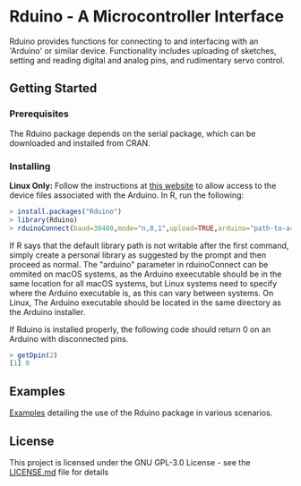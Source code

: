 # Rduino - A Microcontroller Interface

Rduino provides functions for connecting to and interfacing with an 'Arduino' or similar device. Functionality includes uploading of sketches, setting and reading digital and analog pins, and rudimentary servo control.

## Getting Started

### Prerequisites

The Rduino package depends on the serial package, which can be downloaded and installed from CRAN.

### Installing

**Linux Only:** Follow the instructions at [this website](https://www.arduino.cc/en/Guide/Linux) to allow access to the device files associated with the Arduino.
In R, run the following:
```R
> install.packages("Rduino")
> library(Rduino)
> rduinoConnect(baud=38400,mode="n,8,1",upload=TRUE,arduino="path-to-arduino-executable")
```
If R says that the default library path is not writable after the first command, simply create a personal library as suggested by the prompt and then proceed as normal. The "arduino" parameter in rduinoConnect can be ommited on macOS systems, as the Arduino exeecutable should be in the same location for all macOS systems, but Linux systems need to specify where the Arduino executable is, as this can vary between systems. On Linux, The Arduino executable should be located in the same directory as the Arduino installer.

If Rduino is installed properly, the following code should return 0 on an Arduino with disconnected pins.
```R
> getDpin(2)
[1] 0
```

## Examples
[Examples](https://github.com/pdhoff/Rduino/tree/testing/Examples) detailing the use of the Rduino package in various scenarios.

## License

This project is licensed under the GNU GPL-3.0 License - see the [LICENSE.md](LICENSE.md) file for details

[1]: https://www.arduino.cc/en/Guide/Linux
[2]: https://github.com/pdhoff/Rduino/tree/testing/Examples

